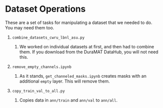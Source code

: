 # Dataset Operations

These are a set of tasks for manipulating a dataset that we needed to do. You may need them too.

1. `combine_datasets_cwru_lbnl_asu.py`
   1. We worked on individual datasets at first, and then had to combine them. If you download from the DuraMAT DataHub, you will not need this.

2. `remove_empty_channels.ipynb`
   1. As it stands, `get_channeled_masks.ipynb` creates masks with an additional `empty` layer. This will remove them.

3. `copy_train_val_to_all.py`
   1. Copies data in `ann/train` and `ann/val` to `ann/all`.